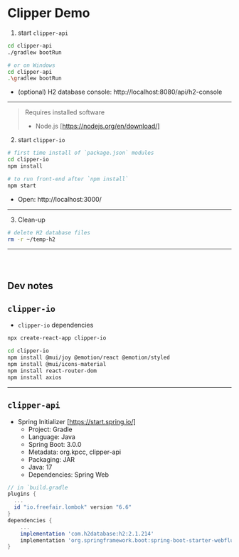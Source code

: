 # Clipper Demo

1. start `clipper-api`
```sh
cd clipper-api
./gradlew bootRun

# or on Windows
cd clipper-api
.\gradlew bootRun
```
  - (optional) H2 database console: http://localhost:8080/api/h2-console

---

> Requires installed software
>  - Node.js [https://nodejs.org/en/download/]

2. start `clipper-io`
```sh
# first time install of `package.json` modules
cd clipper-io
npm install

# to run front-end after `npm install`
npm start
```
  - Open: http://localhost:3000/

---

3. Clean-up
```sh
# delete H2 database files
rm -r ~/temp-h2
```

---

###### &nbsp;
## Dev notes

## `clipper-io`

- `clipper-io` dependencies
```sh
npx create-react-app clipper-io

cd clipper-io
npm install @mui/joy @emotion/react @emotion/styled
npm install @mui/icons-material
npm install react-router-dom
npm install axios
```

---

## `clipper-api`

- Spring Initializer [https://start.spring.io/]
    - Project: Gradle
    - Language: Java
    - Spring Boot: 3.0.0
    - Metadata: org.kpcc, clipper-api
    - Packaging: JAR
    - Java: 17
    - Dependencies: Spring Web
```gradle
// in `build.gradle
plugins {
  ...
  id "io.freefair.lombok" version "6.6"
}
dependencies {
    ...
    implementation 'com.h2database:h2:2.1.214'
    implementation 'org.springframework.boot:spring-boot-starter-webflux'
}
```
